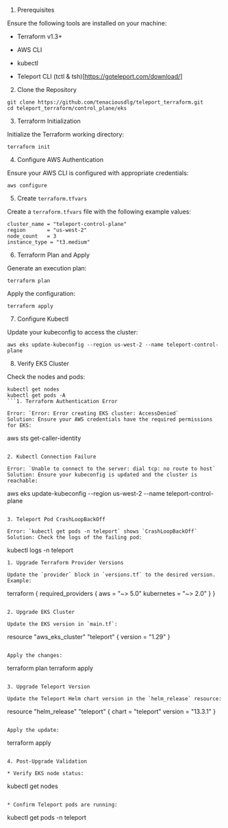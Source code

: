 1. Prerequisites

Ensure the following tools are installed on your machine:

* Terraform v1.3+

* AWS CLI

* kubectl

* Teleport CLI (tctl & tsh)[https://goteleport.com/download/]

2. Clone the Repository

```
git clone https://github.com/tenaciousdlg/teleport_terraform.git
cd teleport_terraform/control_plane/eks
```

3. Terraform Initialization

Initialize the Terraform working directory:

```
terraform init
```

4. Configure AWS Authentication

Ensure your AWS CLI is configured with appropriate credentials:

```
aws configure
```

5. Create `terraform.tfvars`

Create a `terraform.tfvars` file with the following example values:

```
cluster_name = "teleport-control-plane"
region       = "us-west-2"
node_count   = 3
instance_type = "t3.medium"
```

6. Terraform Plan and Apply

Generate an execution plan:

```
terraform plan
```

Apply the configuration:

```
terraform apply
```

7. Configure Kubectl

Update your kubeconfig to access the cluster:

```
aws eks update-kubeconfig --region us-west-2 --name teleport-control-plane
```

8. Verify EKS Cluster

Check the nodes and pods:

```
kubectl get nodes
kubectl get pods -A
```1. Terraform Authentication Error

Error: `Error: Error creating EKS cluster: AccessDenied`
Solution: Ensure your AWS credentials have the required permissions for EKS:

```
aws sts get-caller-identity
```

2. Kubectl Connection Failure

Error: `Unable to connect to the server: dial tcp: no route to host`
Solution: Ensure your kubeconfig is updated and the cluster is reachable:

```
aws eks update-kubeconfig --region us-west-2 --name teleport-control-plane
```

3. Teleport Pod CrashLoopBackOff

Error: `kubectl get pods -n teleport` shows `CrashLoopBackOff`
Solution: Check the logs of the failing pod:

```
kubectl logs <pod-name> -n teleport
```
1. Upgrade Terraform Provider Versions

Update the `provider` block in `versions.tf` to the desired version.
Example:

```
terraform {
  required_providers {
    aws = "~> 5.0"
    kubernetes = "~> 2.0"
  }
}
```

2. Upgrade EKS Cluster

Update the EKS version in `main.tf`:

```
resource "aws_eks_cluster" "teleport" {
  version = "1.29"
}
```

Apply the changes:

```
terraform plan
terraform apply
```

3. Upgrade Teleport Version

Update the Teleport Helm chart version in the `helm_release` resource:

```
resource "helm_release" "teleport" {
  chart     = "teleport"
  version   = "13.3.1"
}
```

Apply the update:

```
terraform apply
```

4. Post-Upgrade Validation

* Verify EKS node status:

```
kubectl get nodes
```

* Confirm Teleport pods are running:

```
kubectl get pods -n teleport
```